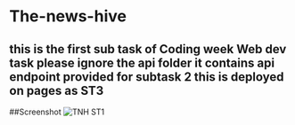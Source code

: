 # The-news-hive
this is the first sub task of Coding week Web dev task
please ignore the api folder it contains api endpoint provided for subtask 2
this is deployed on pages as ST3
---
##Screenshot
![TNH ST1](https://github.com/user-attachments/assets/1e7fe829-2fb3-4200-b0af-fed1f351dc84)
